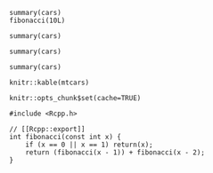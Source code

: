 ```{r}
summary(cars)
fibonacci(10L)
```

```{r, echo=FALSE}
summary(cars)
```

<!-- TODO needs commas as separators -->
```{r echo=FALSE eval=FALSE}
summary(cars)
```

```{r just_a_label}
summary(cars)
```

```{r, results='asis', invalid='123', child=NULL, eval=FALS}
knitr::kable(mtcars)
```

```{r label, include=FALSE, invalid='abc'}
knitr::opts_chunk$set(cache=TRUE)
```

```{r engine='Rcpp'}
#include <Rcpp.h>

// [[Rcpp::export]]
int fibonacci(const int x) {
    if (x == 0 || x == 1) return(x);
    return (fibonacci(x - 1)) + fibonacci(x - 2);
}
```
